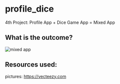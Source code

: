 # profile_dice

4th Project: Profile App + Dice Game App = Mixed App

## What is the outcome?

![mixed app](https://user-images.githubusercontent.com/74512232/162130665-75bdf0bc-7c11-4bd0-8a66-73addbc0482b.gif)

## Resources used:

pictures: https://vecteezy.com
